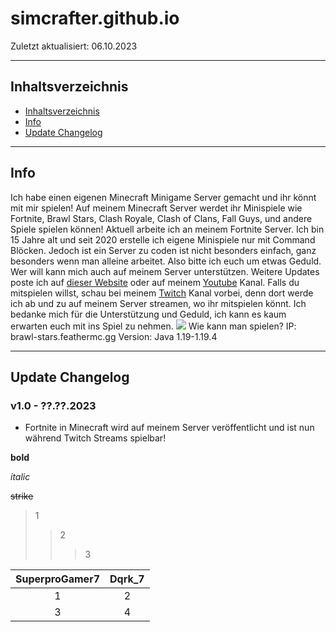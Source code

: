 # simcrafter.github.io
Zuletzt aktualisiert: 06.10.2023

___

## Inhaltsverzeichnis
+ [Inhaltsverzeichnis](#inhaltsverzeichnis)
+ [Info](#info)
+ [Update Changelog](#update-changelog)

___

## Info
Ich habe einen eigenen Minecraft Minigame Server gemacht und ihr könnt mit mir spielen! Auf meinem Minecraft Server werdet ihr Minispiele wie Fortnite, Brawl Stars, Clash Royale, Clash of Clans, Fall Guys, und andere Spiele spielen können! Aktuell arbeite ich an meinem Fortnite Server. Ich bin 15 Jahre alt und seit 2020 erstelle ich eigene Minispiele nur mit Command Blöcken. Jedoch ist ein Server zu coden ist nicht besonders einfach, ganz besonders wenn man alleine arbeitet. Also bitte ich euch um etwas Geduld. Wer will kann mich auch auf meinem Server unterstützen. Weitere Updates poste ich auf [dieser Website]() oder auf meinem [Youtube](https://youtube.com/@simcrafter) Kanal. Falls du mitspielen willst, schau bei meinem [Twitch](https://twitch.tv/simcrafter_) Kanal vorbei, denn dort werde ich ab und zu auf meinem Server streamen, wo ihr mitspielen könnt. Ich bedanke mich für die Unterstützung und Geduld, ich kann es kaum erwarten euch mit ins Spiel zu nehmen.
![](https://static-cdn.jtvnw.net/jtv_user_pictures/d901ad57-2915-4bf4-8a01-066dd310e27f-profile_image-70x70.png)
Wie kann man spielen?
IP: brawl-stars.feathermc.gg
Version: Java 1.19-1.19.4

___

## Update Changelog
### v1.0 - ??.??.2023
+ Fortnite in Minecraft wird auf meinem Server veröffentlicht und ist nun während Twitch Streams spielbar!



**bold**

*italic*

~~strike~~

>1
>>2
>>>3

|SuperproGamer7|Dqrk_7|
|:------------:|:----:|
|1|2|
|3|4|
